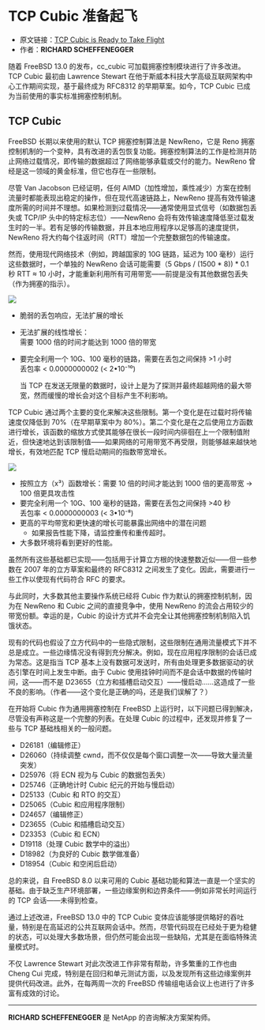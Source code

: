 # TCP Cubic 准备起飞

- 原文链接：[TCP Cubic is Ready to Take Flight](https://freebsdfoundation.org/wp-content/uploads/2021/05/TCP-Cubic-is-Ready-to-Take-Flight.pdf)
- 作者：**RICHARD SCHEFFENEGGER**

随着 FreeBSD 13.0 的发布，cc_cubic 可加载拥塞控制模块进行了许多改进。TCP Cubic 最初由 Lawrence Stewart 在他于斯威本科技大学高级互联网架构中心工作期间实现，基于最终成为 RFC8312 的早期草案。如今，TCP Cubic 已成为当前使用的事实标准拥塞控制机制。

## TCP Cubic

FreeBSD 长期以来使用的默认 TCP 拥塞控制算法是 NewReno，它是 Reno 拥塞控制机制的一个变种，具有改进的丢包恢复功能。拥塞控制算法的工作是检测并防止网络过载情况，即传输的数据超过了网络能够承载或交付的能力。NewReno 曾经是这一领域的黄金标准，但它也存在一些限制。

尽管 Van Jacobson 已经证明，任何 AIMD（加性增加，乘性减少）方案在控制流量时都能表现出稳定的操作，但在现代高速链路上，NewReno 提高有效传输速度所需的时间并不理想。如果检测到过载情况——通常使用显式信号（如数据包丢失或 TCP/IP 头中的特定标志位）——NewReno 会将有效传输速度降低至过载发生时的一半。若有足够的传输数据，并且本地应用程序以足够高的速度提供，NewReno 将大约每个往返时间（RTT）增加一个完整数据包的传输速度。

然而，使用现代网络技术（例如，跨越国家的 10G 链路，延迟为 100 毫秒）运行这些数据时，一个单独的 NewReno 会话可能需要（5 Gbps / (1500 * 8)) * 0.1 秒 RTT ≈ 10 小时，才能重新利用所有可用带宽——前提是没有其他数据包丢失（作为拥塞的指示）。

![](https://github.com/user-attachments/assets/b7d8d2bd-f1d4-4ecc-a515-ac0f4ae8fdad)


- 脆弱的丢包响应，无法扩展的增长  
- 无法扩展的线性增长：  
  需要 1000 倍的时间才能达到 1000 倍的带宽  
- 要完全利用一个 10G、100 毫秒的链路，需要在丢包之间保持 >1 小时  
  丢包率 < 0.0000000002 (< 2•10⁻¹⁰)


  当 TCP 在发送无限量的数据时，设计上是为了探测并最终超越网络的最大带宽，然而缓慢的增长会对这个目标产生不利影响。

TCP Cubic 通过两个主要的变化来解决这些限制。第一个变化是在过载时将传输速度仅降低到 70%（在早期草案中为 80%）。第二个变化是在之后使用立方函数进行增长，该函数的缩放方式使其能够在很长一段时间内徘徊在上一个限制值附近，但快速地达到该限制值——如果网络的可用带宽不再受限，则能够越来越快地增长，有效地匹配 TCP 慢启动期间的指数带宽增长。

![](https://github.com/user-attachments/assets/c6ac473a-a506-4f60-9f41-26ef5bba4f1a)


- 按照立方（x³）函数增长：需要 10 倍的时间才能达到 1000 倍的更高带宽 -> 100 倍更具攻击性
- 要完全利用一个 10G、100 毫秒的链路，需要在丢包之间保持 >40 秒  
  丢包率 < 0.0000000003 (< 3•10⁻⁸)
- 更高的平均带宽和更快速的增长可能暴露出网络中的潜在问题
  - 如果报告性能下降，请监控重传和重传超时。
- 大多数环境将看到更好的性能。
  
虽然所有这些基础都已实现——包括用于计算立方根的快速整数近似——但一些参数在 2007 年的立方草案和最终的 RFC8312 之间发生了变化。因此，需要进行一些工作以使现有代码符合 RFC 的要求。

与此同时，大多数其他主要操作系统已经将 Cubic 作为默认的拥塞控制机制，因为在 NewReno 和 Cubic 之间的直接竞争中，使用 NewReno 的流会占用较少的带宽份额。幸运的是，Cubic 的设计方式并不会完全让其他拥塞控制机制陷入饥饿状态。

现有的代码也假设了立方代码中的一些隐式限制，这些限制在通用流量模式下并不总是成立。一些边缘情况没有得到充分解决。例如，现在应用程序限制的会话已成为常态。这是指当 TCP 基本上没有数据可发送时，所有由处理更多数据驱动的状态引擎在时间上发生中断。由于 Cubic 使用挂钟时间而不是会话中数据的传输时间，这——而不是 D23655（立方和插槽启动交互）——慢启动……这造成了一些不良的影响。（作者——这个变化是正确的吗，还是我们误解了？）

在开始将 Cubic 作为通用拥塞控制在 FreeBSD 上运行时，以下问题已得到解决，尽管没有声称这是一个完整的列表。在处理 Cubic 的过程中，还发现并修复了一些与 TCP 基础栈相关的一般问题。

- D26181（编辑修正）  
- D26060（持续调整 cwnd，而不仅仅是每个窗口调整一次——导致大量流量突发）  
- D25976（将 ECN 视为与 Cubic 的数据包丢失）  
- D25746（正确地计时 Cubic 纪元的开始与慢启动）  
- D25133（Cubic 和 RTO 的交互）  
- D25065（Cubic 和应用程序限制）  
- D24657（编辑修正）  
- D23655（Cubic 和插槽启动交互）  
- D23353（Cubic 和 ECN）  
- D19118（处理 Cubic 数学中的溢出）  
- D18982（为良好的 Cubic 数学做准备）  
- D18954（Cubic 和空闲后启动）


总的来说，自 FreeBSD 8.0 以来可用的 Cubic 基础功能和算法一直是一个坚实的基础。由于缺乏生产环境部署，一些边缘案例和边界条件——例如非常长时间运行的 TCP 会话——未得到检查。

通过上述改进，FreeBSD 13.0 中的 TCP Cubic 变体应该能够提供略好的吞吐量，特别是在高延迟的公共互联网会话中。然而，尽管代码现在已经处于更为稳健的状态，可以处理大多数场景，但仍然可能会出现一些缺陷，尤其是在面临特殊流量模式时。

不仅 Lawrence Stewart 对此次改进工作非常有帮助，许多繁重的工作也由 Cheng Cui 完成，特别是在回归和单元测试方面，以及发现所有这些边缘案例并提供代码改进。此外，在每两周一次的 FreeBSD 传输组电话会议上也进行了许多富有成效的讨论。

---

**RICHARD SCHEFFENEGGER** 是 NetApp 的咨询解决方案架构师。
